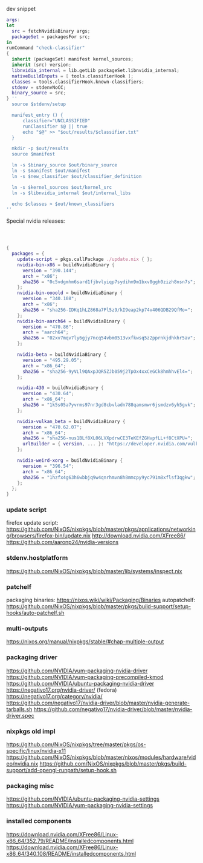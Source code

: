 dev snippet
```nix
args:
let
  src = fetchNvidiaBinary args;
  packageSet = packagesFor src;
in
runCommand "check-classifier"
{
  inherit (packageSet) manifest kernel_sources;
  inherit (src) version;
  libnvidia_internal = lib.getLib packageSet.libnvidia_internal;
  nativeBuildInputs = [ tools.classifierHook ];
  classes = tools.classifierHook.known-classifiers;
  stdenv = stdenvNoCC;
  binary_source = src;
} ''
  source $stdenv/setup

  manifest_entry () {
      classifier="UNCLASSIFIED"
      runClassifier $@ || true
      echo "$@" >> "$out/results/$classifier.txt"
  }

  mkdir -p $out/results
  source $manifest

  ln -s $binary_source $out/binary_source
  ln -s $manifest $out/manifest
  ln -s $new_classifier $out/classifier_definition

  ln -s $kernel_sources $out/kernel_src
  ln -s $libnvidia_internal $out/internal_libs

  echo $classes > $out/known_classifiers
''
```

Special nvidia releases:
```nix



{
  packages = {
    update-script = pkgs.callPackage ./update.nix { };
    nvidia-bin-x86 = buildNvidiaBinary {
      version = "390.144";
      arch = "x86";
      sha256 = "0c5vdgmhm6sard1fjbvlyiqp7sydihm9m1bxv8ggh0zizh8nsn7s";
    };
    nvidia-bin-oooold = buildNvidiaBinary {
      version = "340.108";
      arch = "x86";
      sha256 = "sha256-IDKq1hLZ868a7Pl5z9/kI9eap2kp74v406QDB29QfMo=";
    };
    nvidia-bin-aarch64 = buildNvidiaBinary {
      version = "470.86";
      arch = "aarch64";
      sha256 = "02xv7mqv7ly6gjy7ncq54vbm0513vxfkwsq5z2pprnkjdhkhr5av";
    };

    nvidia-beta = buildNvidiaBinary {
      version = "495.29.05";
      arch = "x86_64";
      sha256 = "sha256-9yVLl9QAxpJQR5ZJb059j2TpOx4xxCeGCk8hmhhvEl4=";
    };

    nvidia-430 = buildNvidiaBinary {
      version = "430.64";
      arch = "x86_64";
      sha256 = "1k5s05a7yvrms97nr3gd8cbvladn788qamsmwr6jsmdzv6yh5gvk";
    };

    nvidia-vulkan_beta = buildNvidiaBinary {
      version = "470.62.07";
      arch = "x86_64";
      sha256 = "sha256-nus1BLf8XL06LVXpdrwCE3TeKEfZGHvpfLL+f8CtXPU=";
      urlBuilder = { version, ... }: "https://developer.nvidia.com/vulkan-beta-${lib.concatStrings (lib.splitString "." version)}-linux";
    };

    nvidia-weird-xorg = buildNvidiaBinary {
      version = "396.54";
      arch = "x86_64";
      sha256 = "1hzfx4g63h6wbbjq9w4qnrhmvn8h8mmcpy9yc791m8xflsf3qgkw";
    };
  };
}
```

### update script
firefox update script: https://github.com/NixOS/nixpkgs/blob/master/pkgs/applications/networking/browsers/firefox-bin/update.nix
http://download.nvidia.com/XFree86/
https://github.com/aaronp24/nvidia-versions

### stdenv.hostplatform
https://github.com/NixOS/nixpkgs/blob/master/lib/systems/inspect.nix

### patchelf
packaging binaries: https://nixos.wiki/wiki/Packaging/Binaries
autopatchelf: https://github.com/NixOS/nixpkgs/blob/master/pkgs/build-support/setup-hooks/auto-patchelf.sh

### multi-outputs
https://nixos.org/manual/nixpkgs/stable/#chap-multiple-output

### packaging driver
https://github.com/NVIDIA/yum-packaging-nvidia-driver
https://github.com/NVIDIA/yum-packaging-precompiled-kmod
https://github.com/NVIDIA/ubuntu-packaging-nvidia-driver
https://negativo17.org/nvidia-driver/ (fedora)
https://negativo17.org/category/nvidia/
https://github.com/negativo17/nvidia-driver/blob/master/nvidia-generate-tarballs.sh
https://github.com/negativo17/nvidia-driver/blob/master/nvidia-driver.spec

### nixpkgs old impl
https://github.com/NixOS/nixpkgs/tree/master/pkgs/os-specific/linux/nvidia-x11
https://github.com/NixOS/nixpkgs/blob/master/nixos/modules/hardware/video/nvidia.nix
https://github.com/NixOS/nixpkgs/blob/master/pkgs/build-support/add-opengl-runpath/setup-hook.sh

### packaging misc
https://github.com/NVIDIA/ubuntu-packaging-nvidia-settings
https://github.com/NVIDIA/yum-packaging-nvidia-settings

### installed components
https://download.nvidia.com/XFree86/Linux-x86_64/352.79/README/installedcomponents.html
https://download.nvidia.com/XFree86/Linux-x86_64/340.108/README/installedcomponents.html